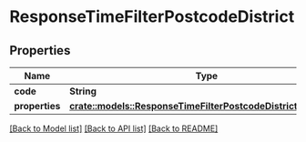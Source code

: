 # ResponseTimeFilterPostcodeDistrict

## Properties

Name | Type | Description | Notes
------------ | ------------- | ------------- | -------------
**code** | **String** |  | 
**properties** | [**crate::models::ResponseTimeFilterPostcodeDistrictProperties**](ResponseTimeFilterPostcodeDistrictProperties.md) |  | 

[[Back to Model list]](../README.md#documentation-for-models) [[Back to API list]](../README.md#documentation-for-api-endpoints) [[Back to README]](../README.md)


